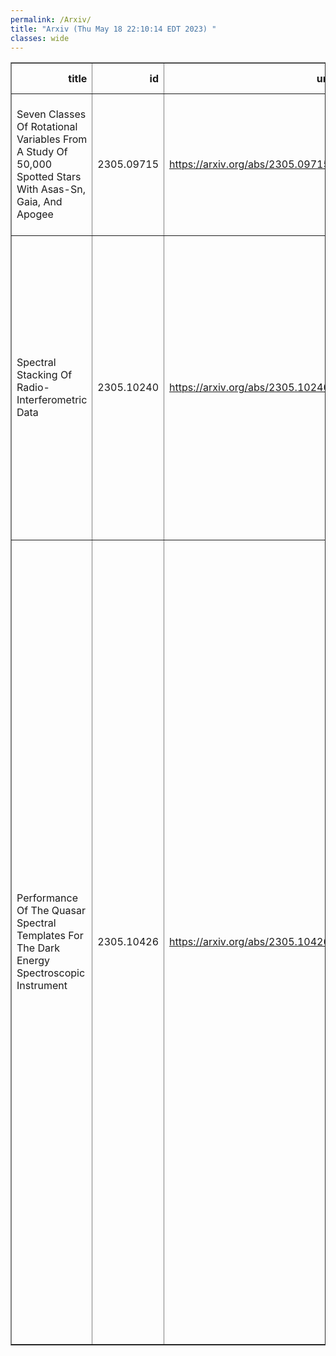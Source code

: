 ```yaml
---
permalink: /Arxiv/
title: "Arxiv (Thu May 18 22:10:14 EDT 2023) "
classes: wide
---
```

<table border="1" class="dataframe">
  <thead>
    <tr style="text-align: right;">
      <th>title</th>
      <th>id</th>
      <th>url</th>
      <th>authors</th>
      <th>Local Authors</th>
    </tr>
  </thead>
  <tbody>
    <tr>
      <td>Seven Classes Of Rotational Variables From A Study Of 50,000 Spotted   Stars With Asas-Sn, Gaia, And Apogee</td>
      <td>2305.09715</td>
      <td><a href="https://arxiv.org/abs/2305.09715" target="_blank">https://arxiv.org/abs/2305.09715</a></td>
      <td>Anya Phillips, C. S. Kochanek, Tharindu Jayasinghe, Lyra Cao, Collin T. Christy, D. M. Rowan, Marc Pinsonneault</td>
      <td>Christopher Kochanek, Dominick Rowan, Lyra Cao, Marc Pinsonneault</td>
    </tr>
    <tr>
      <td>Spectral Stacking Of Radio-Interferometric Data</td>
      <td>2305.10240</td>
      <td><a href="https://arxiv.org/abs/2305.10240" target="_blank">https://arxiv.org/abs/2305.10240</a></td>
      <td>Lukas Neumann, Jakob S. Den Brok, Frank Bigiel, Adam Leroy, Antonio Usero, Ashley T. Barnes, Ivana Bešlić, Cosima Eibensteiner, Malena Held, María J. Jiménez-Donaire, Jérôme Pety, Erik W. Rosolowsky, Eva Schinnerer, Thomas G. Williams</td>
      <td>Adam Leroy</td>
    </tr>
    <tr>
      <td>Performance Of The Quasar Spectral Templates For The Dark Energy   Spectroscopic Instrument</td>
      <td>2305.10426</td>
      <td><a href="https://arxiv.org/abs/2305.10426" target="_blank">https://arxiv.org/abs/2305.10426</a></td>
      <td>Allyson Brodzeller, Kyle Dawson, Stephen Bailey, Jiaxi Yu, A. J. Ross, A. Bault, S. Filbert, J. Aguilar, S. Ahlen, David M. Alexander, E. Armengaud, A. Berti, D. Brooks, E. Chaussidon, A. De La Macorra, P. Doel, K. Fanning, V. A. Fawcett, A. Font-Ribera, S. Gontcho A Gontcho, J. Guy, K. Honscheid, S. Juneau, R. Kehoe, T. Kisner, Anthony Kremin, Ting-Wen Lan, M. Landriau, Michael E. Levi, C. Magneville, Paul Martini, Aaron M. Meisner, R. Miquel, J. Moustakas, N. Palanque-Delabrouille, W. J. Percival, F. Prada, C. Ravoux, C. Saulder, M. Siudek, Gregory Tarlé, B. A. Weaver, S. Youles, Zheng Zheng, Rongpu Zhou, Zhimin Zhou</td>
      <td>Ashley Ross, Kevin Fanning, Klaus Honscheid, Paul Martini, Simon Filbert</td>
    </tr>
  </tbody>
</table>